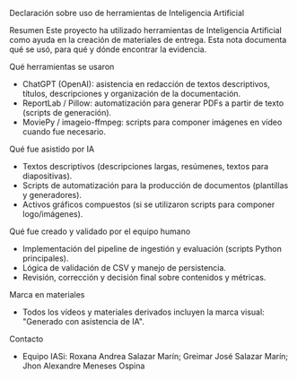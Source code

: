 Declaración sobre uso de herramientas de Inteligencia Artificial

Resumen
Este proyecto ha utilizado herramientas de Inteligencia Artificial como ayuda en la creación de materiales de entrega. Esta nota documenta qué se usó, para qué y dónde encontrar la evidencia.

Qué herramientas se usaron
- ChatGPT (OpenAI): asistencia en redacción de textos descriptivos, títulos, descripciones y organización de la documentación.
- ReportLab / Pillow: automatización para generar PDFs a partir de texto (scripts de generación).
- MoviePy / imageio-ffmpeg: scripts para componer imágenes en vídeo cuando fue necesario.

Qué fue asistido por IA
- Textos descriptivos (descripciones largas, resúmenes, textos para diapositivas).
- Scripts de automatización para la producción de documentos (plantillas y generadores).
- Activos gráficos compuestos (si se utilizaron scripts para componer logo/imágenes).

Qué fue creado y validado por el equipo humano
- Implementación del pipeline de ingestión y evaluación (scripts Python principales).
- Lógica de validación de CSV y manejo de persistencia.
- Revisión, corrección y decisión final sobre contenidos y métricas.

Marca en materiales
- Todos los vídeos y materiales derivados incluyen la marca visual: "Generado con asistencia de IA".

Contacto
- Equipo IASi: Roxana Andrea Salazar Marín; Greimar José Salazar Marín; Jhon Alexandre Meneses Ospina
